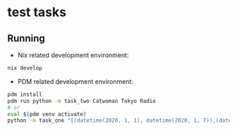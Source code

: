 # test tasks

## Running

- Nix related development environment:

```sh
nix develop 
```

- PDM related development environment:

```sh
pdm install
pdm run python -m task_two Catwoman Tokyo Radio
# or
eval $(pdm venv activate)
python -m task_one "[(datetime(2020, 1, 1), datetime(2020, 1, 7)),(datetime(2020, 1, 15), datetime(2020, 2, ))]"
```


